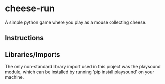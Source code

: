 # cheese-run
A simple python game where you play as a mouse collecting cheese.


## Instructions

## Libraries/Imports
The only non-standard library import used in this project was the playsound module, which can be installed by running
'pip install playsound' on your machine.
